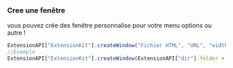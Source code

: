 
### Cree une fenêtre
vous pouvez crée des fenêtre personnalise pour votre menu options ou autre !
```js
ExtensionAPI["ExtensionKit"].createWindow("Fichier HTML", "URL", "width", "height", "frame", "autoHideMenuBar", "resize", "nodeIntegration", "skipTaskbar", "iconFile", "alwaysOnTop", "BackgroundColor", "transparent", "Pos");
//Exemple
ExtensionAPI["ExtensionKit"].createWindow(ExtensionAPI["dir"].folder + "/pages/index.html", null, 640, 480, true, true, false, true, false, ExtensionAPI["dir"].folder + "/icon.png");
```